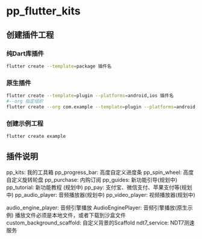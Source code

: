 # pp_flutter_kits

## 创建插件工程

### 纯Dart库插件

``` bash
flutter create --template=package 插件名
```

### 原生插件

``` bash
flutter create --template=plugin --platforms=android,ios 插件名
#--org 指定组织
flutter create --org com.example --template=plugin --platforms=android,ios 插件名
```

### 创建示例工程

``` bash
flutter create example
```

## 插件说明

pp_kits: 我的工具箱
pp_progress_bar: 高度自定义进度条
pp_spin_wheel: 高度自定义旋转轮盘
pp_purchase: 内购订阅
pp_guides: 新功能引导(规划中)
pp_tutorial: 新功能教程 (规划中)
pp_pay: 支付宝、微信支付、苹果支付等(规划中)
pp_audio_player: 音频播放器(规划中)
pp_video_player: 视频播放器(规划中)

audio_engine_player: 音频引擎播放
AudioEnginePlayer: 音频引擎播放(原生示例)
    播放文件必须是本地文件，或者下载到沙盒文件
custom_background_scaffold: 自定义背景的Scaffold
ndt7_service: NDT7测速服务
